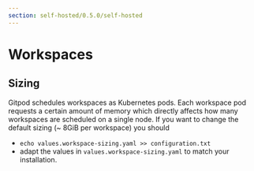 ```yaml
---
section: self-hosted/0.5.0/self-hosted
---
```


<script context="module">
  export const prerender = true;
</script>

# Workspaces

## Sizing

Gitpod schedules workspaces as Kubernetes pods. Each workspace pod requests a certain amount of memory which directly affects how many workspaces are scheduled on a single node.
If you want to change the default sizing (~ 8GiB per workspace) you should

- `echo values.workspace-sizing.yaml >> configuration.txt`
- adapt the values in `values.workspace-sizing.yaml` to match your installation.
